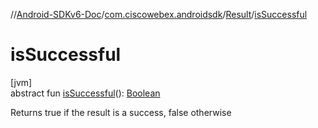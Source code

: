 //[Android-SDKv6-Doc](../../../index.md)/[com.ciscowebex.androidsdk](../index.md)/[Result](index.md)/[isSuccessful](is-successful.md)

# isSuccessful

[jvm]\
abstract fun [isSuccessful](is-successful.md)(): [Boolean](https://kotlinlang.org/api/latest/jvm/stdlib/kotlin/-boolean/index.html)

Returns true if the result is a success, false otherwise
